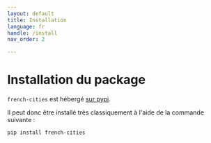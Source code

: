 ```yaml
---
layout: default
title: Installation
language: fr
handle: /install
nav_order: 2

---
```


# Installation du package

`french-cities` est hébergé [sur pypi](https://pypi.org/project/french-cities/).

Il peut donc être installé très classiquement à l'aide de la commande suivante :

`pip install french-cities`
